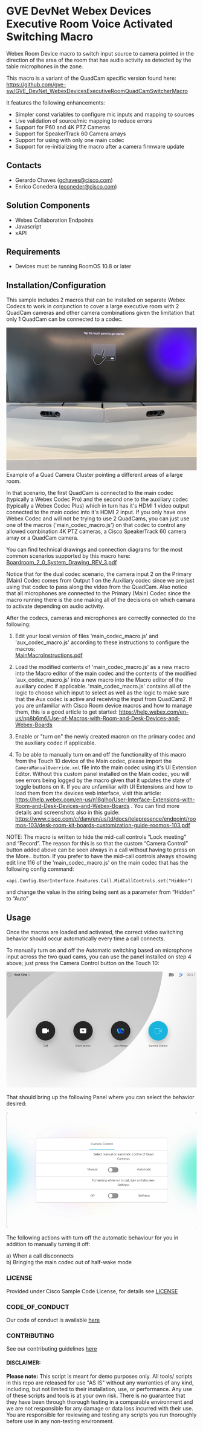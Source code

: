 # GVE DevNet Webex Devices Executive Room Voice Activated Switching Macro
Webex Room Device macro to switch input source to camera pointed in the direction of the area of the room that has audio activity as detected by the table microphones in the zone. 

This macro is a variant of the QuadCam specific version found here: 
https://github.com/gve-sw/GVE_DevNet_WebexDevicesExecutiveRoomQuadCamSwitcherMacro
  
It features the following enhancements: 
- Simpler const variables to configure mic inputs and mapping to sources
- Live validation of source/mic mapping to reduce errors
- Support for P60 and 4K PTZ Cameras
- Support for SpeakerTrack 60 Camera arrays
- Support for using with only one main codec
- Support for re-initializing the macro after a camera firmware update
 

## Contacts
* Gerardo Chaves (gchaves@cisco.com)
* Enrico Conedera (econeder@cisco.com)

## Solution Components
* Webex Collaboration Endpoints
* Javascript
* xAPI

## Requirements
* Devices must be running RoomOS 10.8 or later

## Installation/Configuration
This sample includes 2 macros that can be installed on separate Webex Codecs to work in conjunction to cover a large executive 
room with 2 QuadCam cameras and other camera combinations given the limitation that only 1 QuadCam can be connected to a codec.

![IMAGES/QuadCameraCluster.jpg](IMAGES/QuadCameraCluster.jpg)   
Example of a Quad Camera Cluster pointing a different areas of a large room.  
  
In that scenario, the first QuadCam is connected to the main 
codec (typically a Webex Codec Pro) and the second one to the auxiliary codec (typically a Webex Codec Plus) which in turn has it's HDMI 1 
video output connected to the main codec into it's HDMI 2 input. 
If you only have one Webex Codec and will not be trying to use 2 QuadCams,  you can just use one of the macros ('main_codec_macro.js') on 
that codec to control any allowed combination 4K PTZ cameras, a Cisco SpeakerTrack 60 camera array or a QuadCam camera.  
  
You can find technical drawings and connection diagrams for the most common scenarios supported by this macro here:
[Boardroom_2_0_System_Drawing_REV_3.pdf](Boardroom_2_0_System_Drawing_REV_3.pdf)

Notice that for the dual codec scenario, the camera input 2 on the Primary (Main) Codec comes from 
Output 1 on the Auxiliary codec since we are just using that codec to pass along the video from the QuadCam. 
Also notice that all microphones are connected to the Primary (Main) Codec since the macro running 
there is the one making all of the decisions on which camara to activate depending on audio activity. 

After the codecs, cameras and microphones are correctly connected do the following:
1) Edit your local version of files 'main_codec_macro.js' and 'aux_codec_macro.js' according to these instructions to configure the macros:  
[MainMacroInstructions.pdf](MainMacroInstructions.pdf)


2) Load the modified contents of 'main_codec_macro.js' as a new macro into the Macro editor of the main codec and the contents of the modified 'aux_codec_macro.js' 
into a new macro into the Macro editor of the auxiliary codec if applicable. 
'main_codec_macro.js' contains all of the logic to choose which input to select 
as well as the logic to make sure that the Aux codec is active and receiving the input from QuadCam2. 
If you are unfamiliar with Cisco Room device macros and how to manage them, this is a good article to get started: 
https://help.webex.com/en-us/np8b6m6/Use-of-Macros-with-Room-and-Desk-Devices-and-Webex-Boards  
   
3) Enable or "turn on" the newly created macron on the primary codec and the auxiliary codec if applicable. 
  
4) To be able to manually turn on and off the functionality of this macro from the Touch 10 device of the Main codec, please import the ```CameraManualOverride.xml``` file into the 
main codec using it's UI Extension Editor. Without this custom panel installed on the Main codec, you will see errors being logged by the 
   macro given that it updates the state of toggle buttons on it. If you are unfamiliar with UI Extensions and how to load them from the devices 
   web interface, visit this article: https://help.webex.com/en-us/n18glho/User-Interface-Extensions-with-Room-and-Desk-Devices-and-Webex-Boards . 
   You can find more details and screenshots also in this guide: https://www.cisco.com/c/dam/en/us/td/docs/telepresence/endpoint/roomos-103/desk-room-kit-boards-customization-guide-roomos-103.pdf
  
NOTE: The macro is written to hide the mid-call controls “Lock meeting” and “Record”.  The reason for this is so that the
 custom “Camera Control” button added above can be seen always in a call without having to press on the More.. button. 
If you prefer to have the mid-call controls always showing edit line 116 of the 'main_codec_macro.js' on the main codec that has the following config command:  
```
xapi.Config.UserInterface.Features.Call.MidCallControls.set("Hidden")
```  
and change the value in the string being sent as a parameter from “Hidden” to “Auto”


## Usage

Once the macros are loaded and activated, the correct video switching behavior should occur automatically every time a call connects.  

To manually turn on and off the Automatic switching based on microphone input across the two quad cams, you can use the panel installed on step 4 above; just press the Camera Control button on the Touch 10:


![IMAGES/Touch10Initial.png](IMAGES/Touch10Initial.png)

That should bring up the following Panel where you can select the behavior desired: 

![IMAGES/CameraControlPanel.jpg](IMAGES/CameraControlPanel.jpg)
  

The following actions with turn off the automatic behaviour for you in addition to manually turning it off:  
  
a) When a call disconnects  
b) Bringing the main codec out of half-wake mode  




### LICENSE

Provided under Cisco Sample Code License, for details see [LICENSE](LICENSE.md)

### CODE_OF_CONDUCT

Our code of conduct is available [here](CODE_OF_CONDUCT.md)

### CONTRIBUTING

See our contributing guidelines [here](CONTRIBUTING.md)

#### DISCLAIMER:
<b>Please note:</b> This script is meant for demo purposes only. All tools/ scripts in this repo are released for use "AS IS" without any warranties of any kind, including, but not limited to their installation, use, or performance. Any use of these scripts and tools is at your own risk. There is no guarantee that they have been through thorough testing in a comparable environment and we are not responsible for any damage or data loss incurred with their use.
You are responsible for reviewing and testing any scripts you run thoroughly before use in any non-testing environment.